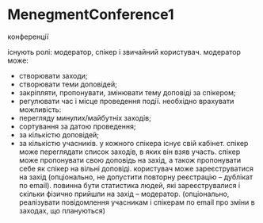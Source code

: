 # MenegmentConference1
конференції

існують ролі: модератор, спікер і звичайний користувач.
модератор може:
- створювати заходи;
- створювати теми доповідей;
- закріпляти, пропонувати, змінювати тему доповіді за спікером;
- регулювати час і місце проведення події.
необхідно врахувати можливість:
- перегляду минулих/майбутніх заходів;
- сортування за датою проведення;
- за кількістю доповідей;
- за кількістю учасників.
у кожного спікера існує свій кабінет. спікер може переглядати список заходів, в яких він взяв участь. спікер може пропонувати свою доповідь на захід, а також пропонувати себе як спікер на вільні доповіді.
користувач може зареєструватися на захід (опціонально, не допустити повторну реєстрацію – дублікат по email). повинна бути статистика людей, які зареєструвалися і скільки фізично прийшли на захід – модератор.
(опціонально, реалізувати повідомлення учасникам і спікерам по email про зміни в заходах, що плануються)
